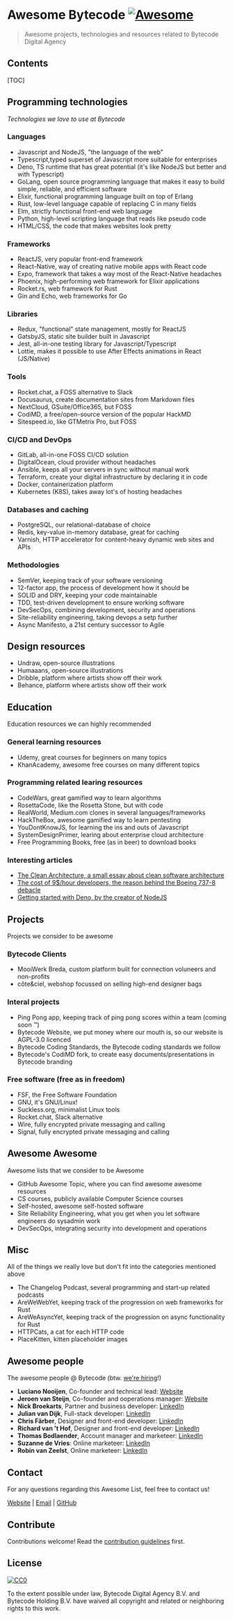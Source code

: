# Awesome Bytecode [![Awesome](https://awesome.re/badge-flat.svg)](https://awesome.re)

> Awesome projects, technologies and resources related to Bytecode Digital Agency

## Contents

[TOC]

## Programming technologies

_Technologies we love to use at Bytecode_

### Languages

* Javascript and NodeJS, "the language of the web"
* Typescript,typed superset of Javascript more suitable for enterprises
* Deno, TS runtime that has great potential (it's like NodeJS but better and with Typescript)
* GoLang, open source programming language that makes it easy to build simple, reliable, and efficient software
* Elixir, functional programming language built on top of Erlang
* Rust, low-level language capable of replacing C in many fields
* Elm, strictly functional front-end web language
* Python, high-level scripting language that reads like pseudo code
* HTML/CSS, the code that makes websites look pretty

### Frameworks

* ReactJS, very popular front-end framework
* React-Native, way of creating native mobile apps with React code
* Expo, framework that takes a way most of the React-Native headaches
* Phoenix, high-performing web framework for Elixir applications
* Rocket.rs, web framework for Rust
* Gin and Echo, web frameworks for Go

### Libraries

* Redux, "functional" state management, mostly for ReactJS
* GatsbyJS, static site builder built in Javascript
* Jest, all-in-one testing library for Javascript/Typescript
* Lottie, makes it possible to use After Effects animations in React (JS/Native)

### Tools

* Rocket.chat, a FOSS alternative to Slack
* Docusaurus, create documentation sites from Markdown files
* NextCloud, GSuite/Office365, but FOSS
* CodiMD, a free/open-source version of the popular HackMD
* Sitespeed.io, like GTMetrix Pro, but FOSS

### CI/CD and DevOps

* GitLab, all-in-one FOSS CI/CD solution
* DigitalOcean, cloud provider without headaches
* Ansible, keeps all your servers in sync without manual work
* Terraform, create your digital infrastructure by declaring it in code
* Docker, containerization platform
* Kubernetes (K8S), takes away lot's of hosting headaches

### Databases and caching

* PostgreSQL, our relational-database of choice
* Redis, key-value in-memory database, great for caching
* Varnish, HTTP accelerator for content-heavy dynamic web sites and APIs

### Methodologies

* SemVer, keeping track of your software versioning
* 12-factor app, the process of development how it should be
* SOLID and DRY, keeping your code maintainable
* TDD, test-driven development to ensure working software
* DevSecOps, combining development, security and operations
* Site-reliability engineering, taking devops a setp further
* Async Manifesto, a 21st century successor to Agile

## Design resources

* Undraw, open-source illustrations
* Humaaans, open-source illustrations
* Dribble, platform where artists show off their work
* Behance, platform where artists show off their work

## Education

Education resources we can highly recommended

### General learning resources

* Udemy, great courses for beginners on many topics
* KhanAcademy, awesome free courses on many different topics

### Programming related learing resources

* CodeWars, great gamified way to learn algorithms
* RosettaCode, like the Rosetta Stone, but with code
* RealWorld, Medium.com clones in several languages/frameworks
* HackTheBox, awesome gamified way to learn pentesting
* YouDontKnowJS, for learning the ins and outs of Javascript
* SystemDesignPrimer, learing about enterprise cloud architecture
* Free Programming Books, free (as in beer) to download books

### Interesting articles

* [The Clean Architecture, a small essay about clean software architecture](https://blog.cleancoder.com/uncle-bob/2012/08/13/the-clean-architecture.html)
* [The cost of 9$/hour developers, the reason behind the Boeing 737-8 debacle](https://medium.com/javascript-scene/why-cutting-costs-is-expensive-how-9-hour-software-engineers-cost-boeing-billions-b76dbe571957)
* [Getting started with Deno, by the creator of NodeJS](https://dev.to/wuz/getting-started-with-deno-e1m)

## Projects

Projects we consider to be awesome

### Bytecode Clients

* MooiWerk Breda, custom platform built for connection voluneers and non-profits
* côte&ciel, webshop focussed on selling high-end designer bags

### Interal projects

* Ping Pong app, keeping track of ping pong scores within a team (coming soon ™)
* Bytecode Website, we put money where our mouth is, so our website is AGPL-3.0 licenced
* Bytecode Coding Standards, the Bytecode coding standards we follow
* Bytecode's CodiMD fork, to create easy documents/presentations in Bytecode branding

### Free software (free as in freedom)

* FSF, the Free Software Foundation
* GNU, it's GNU/Linux!
* Suckless.org, minimalist Linux tools
* Rocket.chat, Slack alternative
* Wire, fully encrypted private messaging and calling
* Signal, fully encrypted private messaging and calling

## Awesome Awesome

Awesome lists that we consider to be Awesome

* GitHub Awesome Topic, where you can find awesome awesome resources
* CS courses, publicly available Computer Science courses
* Self-hosted, awesome self-hosted software
* Site Reliability Engineering, what you get when you let software engineers do sysadmin work
* DevSecOps, integrating security into development and operations

## Misc

All of the things we really love but don't fit into the categories mentioned above

* The Changelog Podcast, several programming and start-up related podcasts
* AreWeWebYet, keeping track of the progression on web frameworks for Rust
* AreWeAsyncYet, keeping track of the progression on async functionality for Rust
* HTTPCats, a cat for each HTTP code
* PlaceKitten, kitten placeholder images

## Awesome people

The awesome people @ Bytecode (btw. [we're hiring](mailto:info@bytecode.nl)!)

* **Luciano Nooijen**, Co-founder and technical lead: [Website](https://lucianonooijen.nl/)
* **Jeroen van Steijn**, Co-founder and ooperations manager: [Website](https://jeroenvansteijn.nl/)
* **Nick Broekarts**, Partner and business developer: [LinkedIn](https://www.linkedin.com/in/nickbroekarts/)
* **Julian van Dijk**, Full-stack developer: [LinkedIn](https://www.linkedin.com/in/julian-v-66b098116/)
* **Chris Färber**, Designer and front-end developer: [LinkedIn](https://www.linkedin.com/in/christiaanfarber/)
* **Richard van 't Hof**, Designer and front-end developer: [LinkedIn](https://www.linkedin.com/in/richard-van-t-hof/)
* **Thomas Bodlaender**, Account manager and marketeer: [LinkedIn](https://www.linkedin.com/in/thomasbodlaender/)
* **Suzanne de Vries**: Online marketeer: [LinkedIn](https://www.linkedin.com/in/suzanne-de-vries-11b088149/)
* **Robin van Zeelst**, Online marketeer: [LinkedIn](https://www.linkedin.com/in/robin-van-zeelst/)

## Contact

For any questions regarding this Awesome List, feel free to contact us!

[Website](https://bytecode.nl) | [Email](mailto:info@bytecode.nl) | [GitHub](https://github.com/BytecodeAgency)

## Contribute

Contributions welcome! Read the [contribution guidelines](contributing.md) first.

## License

[![CC0](https://mirrors.creativecommons.org/presskit/buttons/88x31/svg/cc-zero.svg)](https://creativecommons.org/publicdomain/zero/1.0)

To the extent possible under law, Bytecode Digital Agency B.V. and Bytecode Holding B.V. have waived all copyright and related or neighboring rights to this work.

